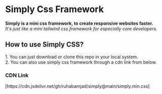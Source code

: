 # Simply Css Framework
<b>Simply is a mini css framework, to create responsive websites faster.</b>  
<i>It's just like a mini tailwind css framework for especially core developers.</i>  

<h2>How to use Simply CSS?</h2>
1. You can just download or clone this repo in your local system.<br>
2. You can also use simply css framework through a cdn link from below.

<h3>CDN Link</h3>  
[https://cdn.jsdelivr.net/gh/ruhabamjad/simply@main/simply.min.css]
